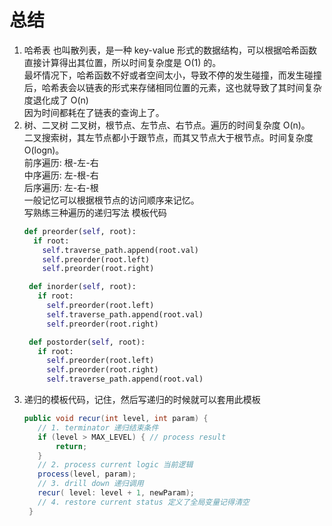# 总结
1. 哈希表
   也叫散列表，是一种 key-value 形式的数据结构，可以根据哈希函数直接计算得出其位置，所以时间复杂度是 O(1) 的。  
   最坏情况下，哈希函数不好或者空间太小，导致不停的发生碰撞，而发生碰撞后，哈希表会以链表的形式来存储相同位置的元素，这也就导致了其时间复杂度退化成了 O(n)  
   因为时间都耗在了链表的查询上了。
2. 树、二叉树
   二叉树，根节点、左节点、右节点。遍历的时间复杂度 O(n)。  
   二叉搜索树，其左节点都小于跟节点，而其又节点大于根节点。时间复杂度 O(logn)。  
   前序遍历: 根-左-右  
   中序遍历: 左-根-右  
   后序遍历: 左-右-根  
   一般记忆可以根据根节点的访问顺序来记忆。  
   写熟练三种遍历的递归写法
   模板代码  
   ```python
   def preorder(self, root):
     if root:
       self.traverse_path.append(root.val)
       self.preorder(root.left)
       self.preorder(root.right)

    def inorder(self, root):
      if root:
        self.preorder(root.left)
        self.traverse_path.append(root.val)
        self.preorder(root.right)

    def postorder(self, root):
      if root:
        self.preorder(root.left)
        self.preorder(root.right)
        self.traverse_path.append(root.val)
   ```
3. 递归的模板代码，记住，然后写递归的时候就可以套用此模板
   ```java
   public void recur(int level, int param) {
      // 1. terminator 递归结束条件
      if (level > MAX_LEVEL) { // process result
          return; 
      }
      // 2. process current logic 当前逻辑
      process(level, param);
      // 3. drill down 递归调用
      recur( level: level + 1, newParam);
      // 4. restore current status 定义了全局变量记得清空
    }
   ```